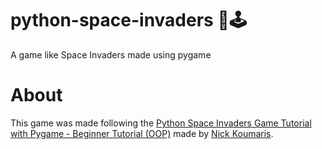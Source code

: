 # python-space-invaders 👾🕹️
A game like Space Invaders made using pygame

# About
This game was made following the [Python Space Invaders Game Tutorial with Pygame - Beginner Tutorial (OOP)](https://youtu.be/PFMoo_dvhyw?list=PL4NKE1UBtl_eUT7rpi8QPKluc0ihDDVNS&t=3941) made by [Nick Koumaris](https://www.youtube.com/@programmingwithnick).
